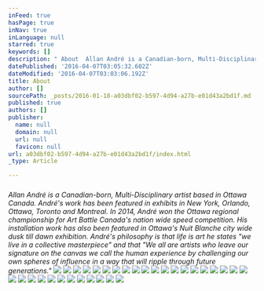 ```yaml
---
inFeed: true
hasPage: true
inNav: true
inLanguage: null
starred: true
keywords: []
description: " About  Allan André is a Canadian-born, Multi-Disciplinary artist based in Ottawa Canada. André's work has been featured in exhibits in New York, Orlando, Ottawa, Toronto and Montreal.       In 2014, André won the Ottawa regional championship for Art Battle Canada’s nation wide speed competition. His installation work has also been featured in Ottawa’s Nuit Blanche city wide dusk till dawn exhibition.   André's philosophy is that life is art  he states  \"we live in a collective masterpiece\" and that  “We all are artists who leave our signature on the canvas we call the human experience by challenging our own spheres of influence in a way that will ripple through future generations.”  "
datePublished: '2016-04-07T03:05:32.602Z'
dateModified: '2016-04-07T03:03:06.192Z'
title: About
author: []
sourcePath: _posts/2016-01-18-a03dbf02-b597-4d94-a27b-e01d43a2bd1f.md
published: true
authors: []
publisher:
  name: null
  domain: null
  url: null
  favicon: null
url: a03dbf02-b597-4d94-a27b-e01d43a2bd1f/index.html
_type: Article

---
```

### 

_Allan André is a Canadian-born, Multi-Disciplinary artist based in Ottawa Canada. André's work has been featured in exhibits in New York, Orlando, Ottawa, Toronto and Montreal. In 2014, André won the Ottawa regional championship for Art Battle Canada's nation wide speed competition. His installation work has also been featured in Ottawa's Nuit Blanche city wide dusk till dawn exhibition. André's philosophy is that life is art he states "we live in a collective masterpiece" and that "We all are artists who leave our signature on the canvas we call the human experience by challenging our own spheres of influence in a way that will ripple through future generations."_
![](https://imgflo.herokuapp.com/graph/vahj1ThiexotieMo/d844390cfcadb4aaec1e89f6483b250a/passthrough.png?height=498&input=https%3A%2F%2Fs3-us-west-2.amazonaws.com%2Fthe-grid-img%2Fp%2Ffd2f4d4a631ae2deb656ca941d2bc151d722907e.png&width=750)
![](https://the-grid-user-content.s3-us-west-2.amazonaws.com/2fbf8a5c-fa75-46da-9794-c22e34c72685.png)
![](https://imgflo.herokuapp.com/graph/vahj1ThiexotieMo/45b2f37ee0beba5faa97b86e42844d4f/passthrough.png?height=600&input=https%3A%2F%2Fs3-us-west-2.amazonaws.com%2Fthe-grid-img%2Fp%2F66122f636eeae07ec42922294ec78f54a61d5042.png&width=598)
![](https://imgflo.herokuapp.com/graph/vahj1ThiexotieMo/66ffd6949021d27d7f758a20330fa976/passthrough.png?height=600&input=https%3A%2F%2Fs3-us-west-2.amazonaws.com%2Fthe-grid-img%2Fp%2Fb6c42dc4663f7922ade26bd420975436994ee30d.png&width=397)
![](https://imgflo.herokuapp.com/graph/vahj1ThiexotieMo/f70e1ab44aa16029fcffe59a262cc531/passthrough.png?height=496&input=https%3A%2F%2Fs3-us-west-2.amazonaws.com%2Fthe-grid-img%2Fp%2F32bb7ac98427c3688a018e7a1c9c416df4ede514.png&width=750)
![](https://the-grid-user-content.s3-us-west-2.amazonaws.com/32f76533-0c87-40ad-a849-679b21ff73c2.png)
![](https://imgflo.herokuapp.com/graph/vahj1ThiexotieMo/90738a26a11a33e1ff65e3bd11912045/passthrough.png?height=600&input=https%3A%2F%2Fs3-us-west-2.amazonaws.com%2Fthe-grid-img%2Fp%2Ffc1e903747ac9180c4fd00af4aef34ce6385728d.png&width=398)
![](https://the-grid-user-content.s3-us-west-2.amazonaws.com/3a7fbd3d-7518-4158-bfd7-cfdfba20ed3f.png)
![](https://imgflo.herokuapp.com/graph/vahj1ThiexotieMo/1cac47f1d8540bf2e65e5680be3f78cd/passthrough.png?height=600&input=https%3A%2F%2Fs3-us-west-2.amazonaws.com%2Fthe-grid-img%2Fp%2Fdc7ab47631d76c3319368fcf363755289505d137.png&width=399)
![](https://the-grid-user-content.s3-us-west-2.amazonaws.com/ca951163-53f9-4c37-a8a2-657b70ce9638.png)
![](https://imgflo.herokuapp.com/graph/vahj1ThiexotieMo/95a49d5bd28bd52621c9db8dea82a66d/passthrough.png?height=600&input=https%3A%2F%2Fs3-us-west-2.amazonaws.com%2Fthe-grid-img%2Fp%2Ff7f682630fd77e166d9e1055f95610a22c151d33.png&width=409)
![](https://the-grid-user-content.s3-us-west-2.amazonaws.com/9ecc2974-1a4d-4958-a172-38f217898c2a.png)
![](https://imgflo.herokuapp.com/graph/vahj1ThiexotieMo/d8cdc495281f309fdc4705983422857d/passthrough.png?height=600&input=https%3A%2F%2Fs3-us-west-2.amazonaws.com%2Fthe-grid-img%2Fp%2F865b0020d11024b0b882f03b0d97c78163479a2b.png&width=442)
![](https://the-grid-user-content.s3-us-west-2.amazonaws.com/c770373b-1a8c-4b53-ae7d-cbc76bbe8499.png)
![](https://imgflo.herokuapp.com/graph/vahj1ThiexotieMo/87367215a5064698110f354a7860b8f7/passthrough.png?height=600&input=https%3A%2F%2Fs3-us-west-2.amazonaws.com%2Fthe-grid-img%2Fp%2F34ddf996159bd308bdb289dedf19fc3ea24278e2.png&width=468)
![](https://the-grid-user-content.s3-us-west-2.amazonaws.com/b80e8675-acb3-44b1-bef8-53d5b859f97a.png)
![](https://imgflo.herokuapp.com/graph/vahj1ThiexotieMo/5de5ed6ea9769f4f795ac244348bf8b8/passthrough.png?height=448&input=https%3A%2F%2Fs3-us-west-2.amazonaws.com%2Fthe-grid-img%2Fp%2F39468250848ca80ffaa713c00ca3c5d9688870dd.png&width=750)
![](https://the-grid-user-content.s3-us-west-2.amazonaws.com/5e4f0fb8-6900-4bb3-9287-269a28372305.png)
![](https://imgflo.herokuapp.com/graph/vahj1ThiexotieMo/43b1738dabad791fe28ab6896843c7eb/passthrough.png?height=574&input=https%3A%2F%2Fs3-us-west-2.amazonaws.com%2Fthe-grid-img%2Fp%2Fd0d64e64048840bb950f9fb647aeea7492506480.png&width=750)
![](https://the-grid-user-content.s3-us-west-2.amazonaws.com/e7145e71-d64b-4254-836d-4ec08a41da02.png)
![](https://imgflo.herokuapp.com/graph/vahj1ThiexotieMo/a3d935f7f8c2673ab013156887a4d113/passthrough.png?height=600&input=https%3A%2F%2Fs3-us-west-2.amazonaws.com%2Fthe-grid-img%2Fp%2F12f3fb56b6baeea4a1703eaf92ba0502551615d0.png&width=443)
![](https://the-grid-user-content.s3-us-west-2.amazonaws.com/2fa00a30-717e-438b-92a0-e86ceb1e767e.png)
![](https://imgflo.herokuapp.com/graph/vahj1ThiexotieMo/fa1f040abf35b52e5e37b7fcbd670c62/passthrough.png?height=600&input=https%3A%2F%2Fs3-us-west-2.amazonaws.com%2Fthe-grid-img%2Fp%2F8cd2dcb6b8c7f6340e9adbf7018c2767df320fb9.png&width=473)
![](https://the-grid-user-content.s3-us-west-2.amazonaws.com/b60cddba-a58e-49b0-8e06-25f81591c696.png)
![](https://imgflo.herokuapp.com/graph/vahj1ThiexotieMo/a585cb5b1c8564a83111bd03268c0808/passthrough.png?height=600&input=https%3A%2F%2Fs3-us-west-2.amazonaws.com%2Fthe-grid-img%2Fp%2F70053332d8481b190a5241a96b5ab1a0875ac049.png&width=482)
![](https://the-grid-user-content.s3-us-west-2.amazonaws.com/7fa2b214-ce9f-4c9c-ae18-8f992e55f391.png)
![](https://imgflo.herokuapp.com/graph/vahj1ThiexotieMo/e7ceeb32ed6c0ba82e521ca8b8d71c54/passthrough.png?height=600&input=https%3A%2F%2Fthe-grid-user-content.s3-us-west-2.amazonaws.com%2Fa2ba9fc6-9143-482e-9b83-ac075dbc5550.png&width=351)
![](https://the-grid-user-content.s3-us-west-2.amazonaws.com/a2ba9fc6-9143-482e-9b83-ac075dbc5550.png)
![](https://imgflo.herokuapp.com/graph/vahj1ThiexotieMo/3ba59d579550d5fc7a6c71fbd90ea63f/passthrough.png?height=600&input=https%3A%2F%2Fthe-grid-user-content.s3-us-west-2.amazonaws.com%2Ffa51531e-b51d-4c7d-877f-476bab0c3819.png&width=351)
![](https://the-grid-user-content.s3-us-west-2.amazonaws.com/fa51531e-b51d-4c7d-877f-476bab0c3819.png)
![](https://imgflo.herokuapp.com/graph/vahj1ThiexotieMo/e2f544232dace2f2be4030fe3b5dd241/passthrough.png?height=398&input=https%3A%2F%2Fthe-grid-user-content.s3-us-west-2.amazonaws.com%2Fa24f2e30-d6d0-436e-a320-252a10a101a0.png&width=410)
![](https://the-grid-user-content.s3-us-west-2.amazonaws.com/a24f2e30-d6d0-436e-a320-252a10a101a0.png)